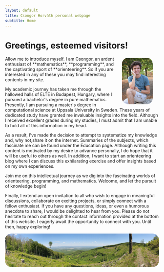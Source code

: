 ```yaml
---
layout: default
title: Csongor Horváth personal webpage
subtitle: Home
---
```

# Greetings, esteemed visitors!

<img style="float: right; margin: 5px 20px;  border-radius:20px; " src="\img\profil.JPG" alt="Profile picture" width="20%" height="20%">
Allow me to introduce myself. I am Csongor, an ardent enthusiast of **mathematics**, **programming**, and the captivating sport of **orienteering**. So if you are interested in any of these you may find interesting contents in my site.

My academic journey has taken me through the hallowed halls of ELTE in Budapest, Hungary, where I pursued a bachelor's degree in pure mathematics. Presently, I am pursuing a master's degree in computational science at Uppsala University in Sweden. These years of dedicated study have granted me invaluable insights into the field. Although I received excellent grades during my studies, I must admit that I am unable to hold all of this information in my head.

As a result, I've made the decision to attempt to systematize my knowledge and, why not,share it on the internet. Summaries of the subjects, which fascinate me can be found under the Education page. Although writing this content is motivated by my desire to advance personally, I do hope that it will be useful to others as well. In addition, I want to start an orienteering blog where I can discuss this exhilarating exercise and offer insights based on my own experiences.

Join me on this intellectual journey as we dig into the fascinating worlds of orienteering, programming, and mathematics. Welcome, and let the pursuit of knowledge begin! 

Finally, I extend an open invitation to all who wish to engage in meaningful discussions, collaborate on exciting projects, or simply connect with a fellow enthusiast. If you have any questions, ideas, or even a humorous anecdote to share, I would be delighted to hear from you. Please do not hesitate to reach out through the contact information provided at the bottom of this website. I eagerly await the opportunity to connect with you. Until then, happy exploring!

<img style="float: right; margin: 0px 0px;  border-radius:20px; "  src="\img\taj.jpg" alt="Mátra">